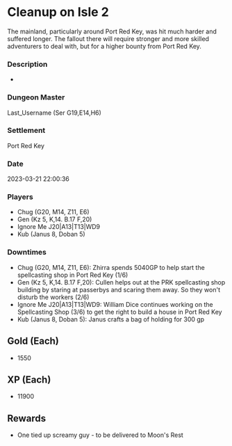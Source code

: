 # Cleanup on Isle 2
The mainland, particularly around Port Red Key, was hit much harder and suffered longer. The fallout there will require stronger and more skilled adventurers to deal with, but for a higher bounty from Port Red Key.
### Description
-
### Dungeon Master
Last_Username (Ser G19,E14,H6)
### Settlement
Port Red Key
### Date
2023-03-21 22:00:36
### Players
* Chug (G20, M14, Z11, E6)
* Gen (Kz 5, K,14. B.17 F,20)
* Ignore Me J20|A13|T13|WD9
* Kub (Janus 8, Doban 5)
### Downtimes
* Chug (G20, M14, Z11, E6): Zhirra spends 5040GP to help start the spellcasting shop in Port Red Key (1/6)
* Gen (Kz 5, K,14. B.17 F,20): Cullen helps out at the PRK spellcasting shop building by staring at passerbys and scaring them away. So they won't disturb the workers (2/6)
* Ignore Me J20|A13|T13|WD9: William Dice continues working on the Spellcasting Shop (3/6) to get the right to build a house in Port Red Key
* Kub (Janus 8, Doban 5): Janus crafts a bag of holding for 300 gp
## Gold (Each)
* 1550
## XP (Each)
* 11900
## Rewards
* One tied up screamy guy - to be delivered to Moon's Rest